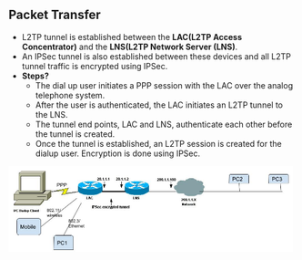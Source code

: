 ## Packet Transfer
- L2TP tunnel is established between the **LAC(L2TP Access Concentrator)** and the **LNS(L2TP Network Server (LNS)**.
- An IPSec tunnel is also established between these devices and all L2TP tunnel traffic is encrypted using IPSec.
- **Steps?**
  - The dial up user initiates a PPP session with the LAC over the analog telephone system.
  - After the user is authenticated, the LAC initiates an L2TP tunnel to the LNS.
  - The tunnel end points, LAC and LNS, authenticate each other before the tunnel is created.
  - Once the tunnel is established, an L2TP session is created for the dialup user. Encryption is done using IPSec.
<img src=L2TP.jpg width=500 />

